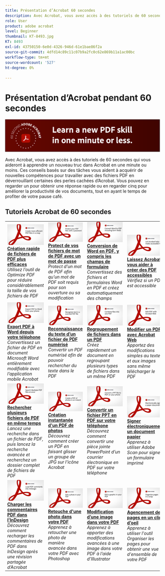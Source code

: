 ```yaml
---
title: Présentation d’Acrobat 60 secondes
description: Avec Acrobat, vous avez accès à des tutoriels de 60 secondes qui vous aideront à apprendre un nouveau truc dans Acrobat en une minute ou moins
role: User
product: adobe acrobat
level: Beginner
thumbnail: KT-8493.jpg
KT: 8493
exl-id: 43750150-6e0d-4326-946d-61e1bae86f2a
source-git-commit: 4dfd14c89c11c07b9a2fc0c62e869b11a1ac00bc
workflow-type: tm+mt
source-wordcount: '527'
ht-degree: 0%

---
```


# Présentation d’Acrobat pendant 60 secondes

![Image Acrobat de 60 secondes](../assets/Hero-60sec.png)

Avec Acrobat, vous avez accès à des tutoriels de 60 secondes qui vous aideront à apprendre un nouveau truc dans Acrobat en une minute ou moins. Ces conseils basés sur des tâches vous aident à acquérir de nouvelles compétences pour travailler avec des fichiers PDF en déverrouillant certaines des perles cachées d’Acrobat. Vous pouvez en regarder un pour obtenir une réponse rapide ou en regarder cinq pour améliorer la productivité de vos documents, tout en ayant le temps de profiter de votre pause café.

## Tutoriels Acrobat de 60 secondes

<table style="table-layout:fixed">
<tr>
  <td>
    <a href="optimize.md">
      <img alt="Création rapide de fichiers de PDF plus efficaces" src="../assets/60sec_Optimize_1280.jpg" />
    </a>
    <div>
    <a href="optimize.md"><strong>Création rapide de fichiers de PDF plus efficaces</strong></a>
    </div>
    <em>Utilisez l’outil de Optimize PDF pour réduire considérablement la taille de vos fichiers de PDF</em>
    <br>
  </td>
  <td>
    <a href="protect.md">
      <img alt="Protect de vos fichiers de mot de PDF avec un mot de passe" src="../assets/60sec_Protect_1280.jpg" />
    </a>
    <div>
    <a href="protect.md"><strong>Protect de vos fichiers de mot de PDF avec un mot de passe</strong></a>
    </div>
    <em>Protect d’un mot de PDF afin qu’un mot de PDF soit requis pour son ouverture ou sa modification</em>
    <br>
  </td>
  <td>
    <a href="wordform.md">
      <img alt="Conversion de Word en PDF, y compris les champs de formulaire" src="../assets/60sec_Wordform_1280.jpg" />
    </a>
    <div>
     <a href="wordform.md"><strong>Conversion de Word en PDF, y compris les champs de formulaire</strong></a>
    </div>
    <em>Convertissez des fichiers et formulaires Word en PDF et créez automatiquement des champs</em>
    <br>
  </td>
  <td>
    <a href="accessible.md">
      <img alt="Laissez Acrobat vous aider à créer des PDF accessibles" src="../assets/60sec_Accessible_1280.jpg" />
    </a>
    <div>
    <a href="accessible.md"><strong>Laissez Acrobat vous aider à créer des PDF accessibles</strong></a>
    </div>
    <em>Vérifiez si un PDF est accessible</em>
    <br>
  </td>
</tr>
<tr>
  <td>
    <a href="exportwordphone.md">
      <img alt="Export PDF à Word depuis votre téléphone" src="../assets/60sec_Exportphone_1280.jpg" />
    </a>
    <div>
    <a href="exportwordphone.md"><strong>Export PDF à Word depuis votre téléphone</strong></a>
    </div>
    <em>Convertissez un fichier de PDF en document Microsoft Word entièrement modifiable avec l’application mobile Acrobat</em>
    <br>
  </td>
  <td>
    <a href="textrecognition.md">
      <img alt="Reconnaissance du texte d’un fichier de PDF numérisé" src="../assets/60sec_Textrecognition_1280.jpg" />
    </a>
    <div>
     <a href="textrecognition.md"><strong>Reconnaissance du texte d’un fichier de PDF numérisé</strong></a>
    </div>
    <em>Convertir un PDF numérisé afin de pouvoir rechercher du texte dans le PDF</em>
    <br>
  </td>
  <td>
    <a href="combine-to-one-pdf.md">
      <img alt="Regroupement de fichiers dans un PDF" src="../assets/60sec_Combine_1280.jpg" />
    </a>
    <div>
    <a href="combine-to-one-pdf.md"><strong>Regroupement de fichiers dans un PDF</strong></a>
    </div>
    <em>Créez rapidement un document en regroupant plusieurs types de fichiers dans un même PDF</em>
    <br>
  </td>
  <td>
    <a href="edit.md">
      <img alt="Modifier un PDF avec Acrobat Web" src="../assets/60sec_Edit_1280.jpg" />
    </a>
    <div>
    <a href="edit.md"><strong>Modifier un PDF avec Acrobat Web</strong></a>
    </div>
    <em>Apportez des modifications simples au texte et aux images sans même télécharger le PDF</em>
    <br>
  </td>
</tr>
<tr>
  <td>
    <a href="search.md">
      <img alt="Rechercher plusieurs fichiers de PDF en même temps" src="../assets/60sec_Search_1280.jpg" />
    </a>
    <div>
     <a href="search.md"><strong>Rechercher plusieurs fichiers de PDF en même temps</strong></a>
    </div>
    <em>Lancez une recherche dans un fichier de PDF, puis lancez la recherche avancée et recherchez un dossier complet de fichiers de PDF</em>
    <br>
  </td>
  <td>
    <a href="photo.md">
      <img alt="Création instantanée d'un PDF de photos" src="../assets/60sec_Photo_1280.jpg" />
    </a>
    <div>
    <a href="photo.md"><strong>Création instantanée d'un PDF de photos</strong></a>
    </div>
    <em>Découvrez comment créer un PDF en faisant glisser un groupe de JPG sur l’icône Acrobat</em>
    <br>
  </td>
  <td>
    <a href="phone.md">
      <img alt="Convertir un fichier PPT en PDF sur votre téléphone" src="../assets/60sec_Phone_1280.jpg" />
    </a>
    <div>
    <a href="phone.md"><strong>Convertir un fichier PPT en PDF sur votre téléphone</strong></a>
    </div>
    <em>Découvrez comment convertir une pièce jointe PowerPoint d’un courrier électronique en PDF sur votre téléphone</em>
    <br>
  </td>  
  <td>
    <a href="sign.md">
      <img alt="Signer électroniquement un document papier" src="../assets/60sec_Sign_1280.jpg" />
    </a>
    <div>
    <a href="sign.md"><strong>Signer électroniquement un document papier</strong></a>
    </div>
    <em>Apprenez à utiliser Adobe Scan pour signer un formulaire imprimé</em>
    <br>
  </td>
</tr>
<tr>
  <td>
    <a href="indesign.md">
      <img alt="Charger les commentaires PDF dans l’InDesign" src="../assets/60sec_InDesign_1280.jpg" />
    </a>
    <div>
    <a href="indesign.md"><strong>Charger les commentaires PDF dans l’InDesign</strong></a>
    </div>
    <em>Découvrez comment recharger les commentaires de PDF dans InDesign après une révision partagée d’Acrobat</em>
    <br>
  </td>
   <td>
    <a href="editphoto.md">
      <img alt="Retouche d'une photo dans votre PDF" src="../assets/60sec_Editphoto_1280.jpg" />
    </a>
    <div>
    <a href="editphoto.md"><strong>Retouche d'une photo dans votre PDF</strong></a>
    </div>
    <em>Apprenez à retoucher une photo de manière avancée dans votre PDF avec Photoshop</em>
    <br>
  </td>
  <td>
    <a href="editgraphic.md">
      <img alt="Modification d’une image dans votre PDF" src="../assets/60sec_Editgraphic_1280.jpg" />
    </a>
    <div>
    <a href="editgraphic.md"><strong>Modification d’une image dans votre PDF</strong></a>
    </div>
    <em>Apprenez à apporter des modifications avancées à une image dans votre PDF à l’aide d’Illustrator</em>
    <br>
  </td>
  <td>
    <a href="organize.md">
      <img alt="Agencement des pages en un clin d’oeil" src="../assets/60sec_Organize_1280.jpg" />
    </a>
    <div>
    <a href="organize.md"><strong>Agencement des pages en un clin d’oeil</strong></a>
    </div>
    <em>Apprenez à utiliser l'outil Organiser les pages pour obtenir une vue d'ensemble de votre PDF</em>
    <br>
  </td>
</tr>
</table>